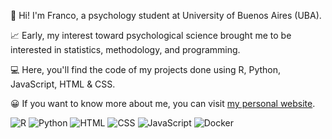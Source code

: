 👋 Hi! I'm Franco, a psychology student at University of Buenos Aires (UBA).

📈 Early, my interest toward psychological science brought me to be interested in statistics, methodology, and programming. 

💻 Here, you'll find the code of my projects done using R, Python, JavaScript, HTML & CSS.  

😀 If you want to know more about me, you can visit [my personal website](http://francosbenitez.netlify.app).  

![R](https://img.shields.io/badge/-R-blue?style=flat-square&logo=R&link=https://github.com/francosbenitez/)
![Python](https://img.shields.io/badge/-Python-yellow?style=flat-square&logo=python&link=https://github.com/francosbenitez/)
![HTML](https://img.shields.io/badge/-HTML-ivory?style=flat-square&logo=HTML5&link=https://github.com/francosbenitez/)
![CSS](https://img.shields.io/badge/-CSS-GREEN?style=flat-square&logo=CSS3&link=https://github.com/francosbenitez/)
![JavaScript](https://img.shields.io/badge/-JavaScript-black?style=flat-square&logo=javascript&link=https://github.com/francosbenitez/)
![Docker](https://img.shields.io/badge/-Docker-grey?style=flat-square&logo=docker&link=https://github.com/francosbenitez/)


